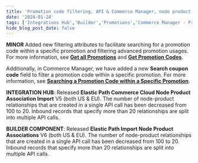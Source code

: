 ```yaml
---
title: 'Promotion code filtering, API & Commerce Manager, node product association, import node product associations'
date: '2024-01-24'
tags: ['Integrations Hub','Builder','Promotions','Commerce Manager - Promotions','January 2024']
hide_blog_post_date: false
---
```


**MINOR** Added new filtering attributes to facilitate searching for a promotion code within a specific promotion and filtering advanced promotion usages. For more information, see **[Get all Promotions](https://elasticpath.dev/docs/commerce-cloud/promotions/promotion-management/get-all-promotions#filtering)** and **[Get Promotion Codes](https://elasticpath.dev/docs/commerce-cloud/promotions/promotion-codes/get-promotion-codes#filtering)**.

Additionally, in Commerce Manager, we have added a new **Search coupon code** field to filter a promotion code within a specific promotion. For more information, see **[Searching a Promotion Code within a Specific Promotion](https://elasticpath.dev/docs/commerce-cloud/promotions/promotions-cm/overview#searching-a-promotion-code-within-a-specific-promotion)**.

**INTEGRATION HUB**: Released **Elastic Path Commerce Cloud Node Product Association Import** V5 (both US & EU). The number of node-product relationships that are created in a single API call has been decreased from 100 to 20. Inbound records that specify more than 20 relationships are split into multiple API calls.

**BUILDER COMPONENT**: Released **Elastic Path Import Node Product Associations** V6 (both US & EU). The number of node-product relationships that are created in a single API call has been decreased from 100 to 20. Inbound records that specify more than 20 relationships are split into multiple API calls.
